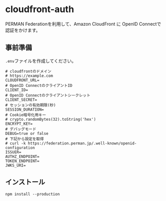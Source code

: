 # cloudfront-auth

PERMAN Federationを利用して、Amazon CloudFront に OpenID Connectで認証をかけます。

## 事前準備

`.env`ファイルを作成してください。

```
# cloudfrontのドメイン
# https://example.com
CLOUDFRONT_URL=
# OpenID ConnectのクライアントID
CLIENT_ID=
# OpenID Connectのクライアントシークレット
CLIENT_SECRET=
# セッションの有効期限(秒)
SESSION_DURATION=
# Cookie暗号化用キー
# crypto.randomBytes(32).toString('hex')
ENCRYPT_KEY=
# デバッグモード
DEBUG=true or false
# 下記から設定を取得
# curl -k https://federation.perman.jp/.well-known/openid-configuration
ISSUER=
AUTHZ_ENDPOINT=
TOKEN_ENDPOINT=
JWKS_URI=
```

## インストール

```
npm install --production
```

